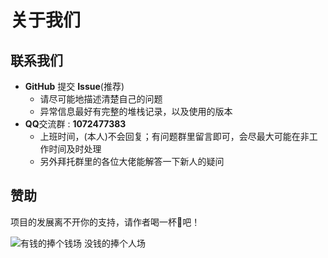 # 关于我们

## 联系我们

- **GitHub** 提交 **Issue**(推荐)
    - 请尽可能地描述清楚自己的问题
    - 异常信息最好有完整的堆栈记录，以及使用的版本
- **QQ**交流群 : **1072477383**
    - 上班时间，(本人)不会回复；有问题群里留言即可，会尽最大可能在非工作时间及时处理
    - 另外拜托群里的各位大佬能解答一下新人的疑问

## 赞助

项目的发展离不开你的支持，请作者喝一杯🍺吧！

![有钱的捧个钱场 没钱的捧个人场](https://img.dferic.com/img/pay.png)
